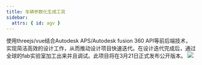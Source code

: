 ```yaml
---
title: 车辆参数化生成工具
sidebar:
  attrs: { id: agv }
---
```


使用threejs/vue结合Autodesk APS/Autodesk fusion 360 API等前后端技术，实现简洁高效的设计工作，从而推动设计项目快速迭代。在设计迭代完成后，通过全球的fab实验室加工出来并且调试。此项目将在3月21日正式发布公开版本。
![](https://nexmaker-profabx.oss-cn-hangzhou.aliyuncs.com/img/WX20250222-213610%402x.png)
